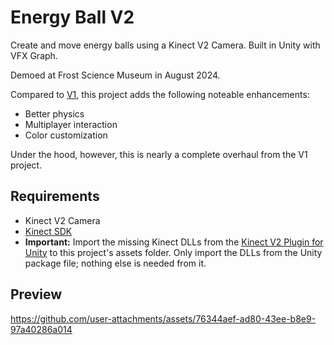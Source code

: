 # Energy Ball V2
Create and move energy balls using a Kinect V2 Camera. Built in Unity with VFX Graph.

Demoed at Frost Science Museum in August 2024.

Compared to [V1](https://github.com/arghhhhh/EnergyBall-V1), this project adds the following noteable enhancements:
* Better physics
* Multiplayer interaction
* Color customization

Under the hood, however, this is nearly a complete overhaul from the V1 project. 

## Requirements
- Kinect V2 Camera
- [Kinect SDK](http://www.microsoft.com/en-us/download/details.aspx?id=44561)
- **Important:** Import the missing Kinect DLLs from the [Kinect V2 Plugin for Unity](http://go.microsoft.com/fwlink/?LinkID=513177) to this project's assets folder. Only import the DLLs from the Unity package file; nothing else is needed from it.

## Preview
https://github.com/user-attachments/assets/76344aef-ad80-43ee-b8e9-97a40286a014
